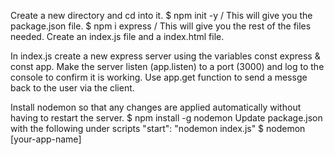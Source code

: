Create a new directory and cd into it.
$ npm init -y / This will give you the package.json file.
$ npm i express / This will give you the rest of the files needed.
Create an index.js file and a index.html file.

In index.js create a new express server using the variables const express & const app.
Make the server listen (app.listen) to a port (3000) and log to the console to confirm it is working.
Use app.get function to send a messge back to the user via the client.

Install nodemon so that any changes are applied automatically without having to restart the server.
$ npm install -g nodemon 
Update package.json with the following under scripts "start": "nodemon index.js"
$ nodemon [your-app-name]

